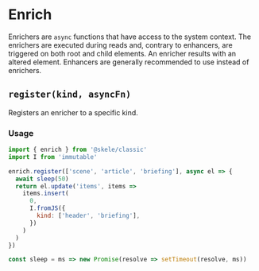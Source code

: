 # Enrich

Enrichers are `async` functions that have access to the system context. The enrichers are executed during reads and, contrary to enhancers, are triggered on both root and child elements. An enricher results with an altered element. Enhancers are generally recommended to use instead of enrichers.

## `register(kind, asyncFn)`

Registers an enricher to a specific kind.

### Usage

```javascript
import { enrich } from '@skele/classic'
import I from 'immutable'

enrich.register(['scene', 'article', 'briefing'], async el => {
  await sleep(50)
  return el.update('items', items =>
    items.insert(
      0,
      I.fromJS({
        kind: ['header', 'briefing'],
      })
    )
  )
})

const sleep = ms => new Promise(resolve => setTimeout(resolve, ms))
```
